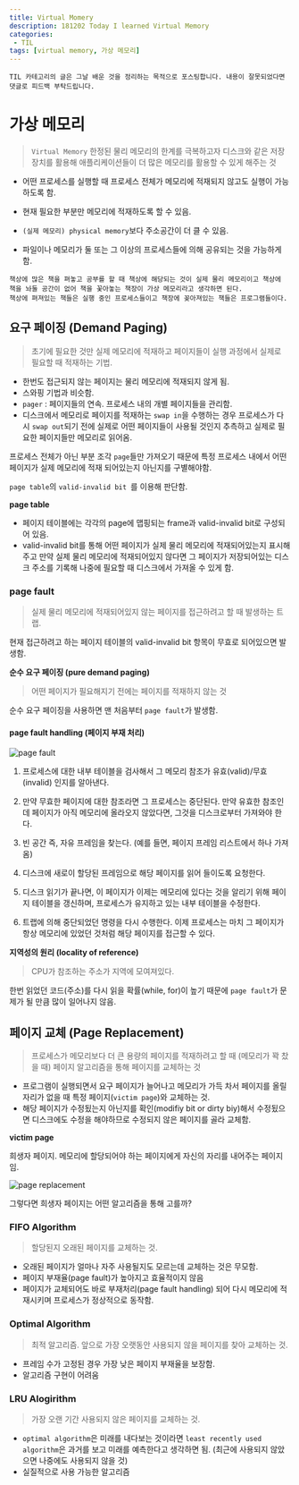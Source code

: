 ```yaml
---
title: Virtual Momery 
description: 181202 Today I learned Virtual Memory
categories:
 - TIL
tags: [virtual memory, 가상 메모리]
---
```


`TIL 카테고리의 글은 그날 배운 것을 정리하는 목적으로 포스팅합니다. 내용이 잘못되었다면 댓글로 피드백 부탁드립니다.`

# 가상 메모리

> `Virtual Memory` 한정된 물리 메모리의 한계를 극복하고자 디스크와 같은 저장장치를 활용해 애플리케이션들이 더 많은 메모리를 활용할 수 있게 해주는 것

- 어떤 프로세스를 실행할 때 프로세스 전체가 메모리에 적재되지 않고도 실행이 가능 하도록 함.
- 현재 필요한 부분만 메모리에 적재하도록 할 수 있음.

- `(실제 메모리) physical memory`보다 주소공간이 더 클 수 있음.
- 파일이나 메모리가 둘 또는 그 이상의 프로세스들에 의해 공유되는 것을 가능하게 함.

```
책상에 많은 책을 펴놓고 공부를 할 때 책상에 해당되는 것이 실제 물리 메모리이고 책상에 책을 놔둘 공간이 없어 책을 꽃아놓는 책장이 가상 메모리라고 생각하면 된다.
책상에 펴져있는 책들은 실행 중인 프로세스들이고 책장에 꽂아져있는 책들은 프로그램들이다.
```

## 요구 페이징 (Demand Paging)

> 초기에 필요한 것만 실제 메모리에 적재하고 페이지들이 실행 과정에서 실제로 필요할 때 적재하는 기법. 

- 한번도 접근되지 않는 페이지는 물리 메모리에 적재되지 않게 됨.
- 스와핑 기법과 비슷함. 
- `pager` : 페이지들의 연속. 프로세스 내의 개별 페이지들을 관리함.
- 디스크에서 메모리로 페이지를 적재하는 `swap in`을 수행하는 경우 프로세스가 다시 `swap out`되기 전에 실제로 어떤 페이지들이 사용될 것인지 추측하고 실제로 필요한 페이지들만 메모리로 읽어옴.

프로세스 전체가 아닌 부분 조각 `page`들만 가져오기 때문에 특정 프로세스 내에서 어떤 페이지가 실제 메모리에 적재 되어있는지 아닌지를 구별해야함. 

`page table`의 `valid-invalid bit `를 이용해 판단함. 

**page table**

- 페이지 테이블에는 각각의 page에 맵핑되는 frame과 valid-invalid bit로 구성되어 있음.
- valid-invalid bit를 통해 어떤 페이지가 실제 물리 메모리에 적재되어있는지 표시해주고 만약 실제 물리 메모리에 적재되어있지 않다면 그 페이지가 저장되어있는 디스크 주소를 기록해 나중에 필요할 때 디스크에서 가져올 수 있게 함.

### page fault

>  실제 물리 메모리에 적재되어있지 않는 페이지를 접근하려고 할 때 발생하는 트랩.

현재 접근하려고 하는 페이지 테이블의 valid-invalid bit 항목이 무효로 되어있으면 발생함.

**순수 요구 페이징 (pure demand paging)**

> 어떤 페이지가 필요해지기 전에는 페이지를 적재하지 않는 것

순수 요구 페이징을 사용하면 맨 처음부터 `page fault`가 발생함. 

#### page fault handling (페이지 부재 처리)

![page fault](http://contribute.geeksforgeeks.org/wp-content/uploads/121-1.png)

1. 프로세스에 대한 내부 테이블을 검사해서 그 메모리 참조가 유효(valid)/무효(invalid) 인지를 알아낸다.
2. 만약 무효한 페이지에 대한 참조라면 그 프로세스는 중단된다. 만약 유효한 참조인데 페이지가 아직 메모리에 올라오지 않았다면, 그것을 디스크로부터 가져와야 한다.

3. 빈 공간 즉, 자유 프레임을 찾는다. (예를 들면, 페이지 프레임 리스트에서 하나 가져옴)
4. 디스크에 새로이 할당된 프레임으로 해당 페이지를 읽어 들이도록 요청한다.
5. ​디스크 읽기가 끝나면, 이 페이지가 이제는 메모리에 있다는 것을 알리기 위해 페이지 테이블을 갱신하며, 프로세스가 유지하고 있는 내부 테이블을 수정한다.

6. 트랩에 의해 중단되었던 명령을 다시 수행한다. ​이제 프로세스는 마치 그 페이지가 항상  메모리에 있었던 것처럼 해당 페이지를 접근할 수 있다.



**지역성의 원리 (locality of reference)**

> CPU가 참조하는 주소가 지역에 모여져있다.

한번 읽었던 코드(주소)를 다시 읽을 확률(while, for)이 높기 때문에 `page fault`가 문제가 될 만큼 많이 일어나지 않음.



## 페이지 교체 (Page Replacement)

> 프로세스가 메모리보다 더 큰 용량의 페이지를 적재하려고 할 때 (메모리가 꽉 찼을 때) 페이지 알고리즘을 통해 페이지를 교체하는 것

- 프로그램이 실행되면서 요구 페이지가 늘어나고 메모리가 가득 차서 페이지를 올릴 자리가 없을 때 특정 페이지(`victim page`)와 교체하는 것.
- 해당 페이지가 수정됬는지 아닌지를 확인(modifiy bit or dirty biy)해서 수정됬으면 디스크에도 수정을 해야하므로 수정되지 않은 페이지를 골라 교체함.

**victim page**

 희생자 페이지. 메모리에 할당되어야 하는 페이지에게 자신의 자리를 내어주는 페이지임.

![page replacement](https://meherchilakalapudi.files.wordpress.com/2011/12/75.jpg)

그렇다면 희생자 페이지는 어떤 알고리즘을 통해 고를까?

### FIFO Algorithm

> 할당된지 오래된 페이지를 교체하는 것.

- 오래된 페이지가 얼마나 자주 사용될지도 모르는데 교체하는 것은 무모함.
- 페이지 부재율(page fault)가 높아지고 효율적이지 않음
- 페이지가 교체되어도 바로 부재처리(page fault handling) 되어 다시 메모리에 적재시키며 프로세스가 정상적으로 동작함.

### Optimal Algorithm

> 최적 알고리즘. 앞으로 가장 오랫동안 사용되지 않을 페이지를 찾아 교체하는 것.

- 프레임 수가 고정된 경우 가장 낮은 페이지 부재율을 보장함.
- 알고리즘 구현이 어려움

### LRU Alogirithm

> 가장 오랜 기간 사용되지 않은 페이지를 교체하는 것.

- `optimal algorithm`은 미래를 내다보는 것이라면 `least recently used algorithm`은 과거를 보고 미래를 예측한다고 생각하면 됨. (최근에 사용되지 않았으면 나중에도 사용되지 않을 것)
- 실질적으로 사용 가능한 알고리즘

